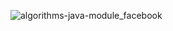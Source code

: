 ![algorithms-java-module_facebook](https://github.com/user-attachments/assets/a09adccc-4128-4db9-9bf4-2c8909ddd4b3)
